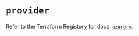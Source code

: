 # `provider`

Refer to the Terraform Registory for docs: [`azurerm`](https://registry.terraform.io/providers/hashicorp/azurerm/3.72.0/docs).
